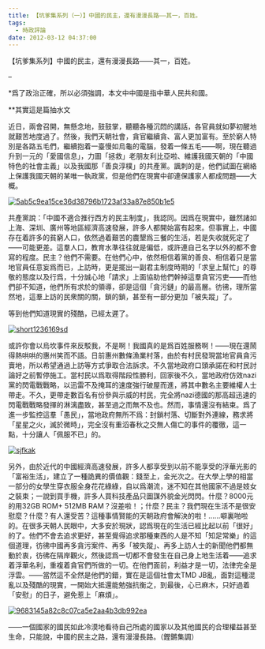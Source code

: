 ```yaml
---
title: 【坑爹集系列（一）】中國的民主，還有漫漫長路——其一，百姓。
tags:
  - 時政評論
date: 2012-03-12 04:37:00
---
```


【坑爹集系列】中國的民主，還有漫漫長路——其一，百姓。

–

*爲了政治正確，所以必須強調，本文中中國是指中華人民共和國。

**其實這是篇抽水文

近日，兩會召開，無懸念地，鼓鼓掌，聽聽各種沉悶的講話，各官員就如夢初醒地就艱苦地度過了。然後，我們天朝社會，貪官繼續貪、富人更加富有。至於窮人特別是各路五毛們，繼續抱着一臺慢如烏龜的電腦，發着一條五毛——啊，現在聽過升到一元的「愛國信息」，力圖「拯救」老朋友利比亞啦、維護我國天朝的「中國特色的社會主義」以及我國那「善良淳樸」的共產黨。諷刺的是，他們試圖在網絡上保護我國天朝的某唯一執政黨，但是他們在現實中卻連保護家人都成問題——大概。

[![](https://lenchan139.files.wordpress.com/2012/03/5ab5c9ea15ce36d38796b1723af33a87e850b1e5.jpg "5ab5c9ea15ce36d38796b1723af33a87e850b1e5")](https://lenchan139.files.wordpress.com/2012/03/5ab5c9ea15ce36d38796b1723af33a87e850b1e5.jpg)

共產黨說：「中國不適合推行西方的民主制度」，我認同。因爲在現實中，雖然諸如上海、深圳、廣州等地區經濟高速發展，許多人都開始富有起來。但事實上，中國存在着許多的貧窮人口，依然過着艱苦的農墾爲三餐的生活，若是失收就死定了——可能更差。這羣人口，教育水準往往就是偏低，或許連自己名字以外的都不會寫的程度。民主？他們不需要。在他們心中，依然相信着黨的善良、相信着只是當地官員任意妄爲而已，上訪時，更是擺出一副君主制度時期的「求皇上幫忙」的尊敬的態度以及行爲，十分誠心地「請求」上面協助他們幹掉這羣貪官污吏——而他們卻不知道，他們所有求於的領導，卻是這個「貪污鏈」的最高層。彷彿，理所當然地，這羣上訪的民衆關的關，鎖的鎖，甚至有一部分更加「被失蹤」了。

等到他們知道現實的殘酷，已經太遲了。

[![](https://lenchan139.files.wordpress.com/2012/03/short1236169sd1.jpg "short1236169sd")](https://lenchan139.files.wordpress.com/2012/03/short1236169sd1.jpg)

或許你會以烏坎事件來反駁我，不是啊！我國真的是爲百姓服務啊！——現在還鬧得熱哄哄的惠州笑而不語。日前惠州數條漁業村落，由於有村民發現當地官員貪污賣地，所以希望通過上訪等方式爭取合法訴求。不久當地政府口頭承諾在和村民討論好之前暫停施工。當村民以爲取得階段性勝利，回家後不久，當地政府仿效nazi黨的閃電戰戰略，以迅雷不及掩耳的速度強行破屋而進，將其中數名主要維權人士帶走。不久，更帶走數百名有份參與示威的村民，完全將nazi德國的那高超迅速的閃電戰戰略發揮的淋漓盡致，甚至過之而無不及也。然而，事情還沒有結束。爲了進一步監控這羣「愚民」，當地政府無所不爲：封鎖村落、切斷對外連線，務求將「星星之火，滅於微時」，完全沒有重滔春秋之交無人傷亡的事件的覆徹，這一點，十分讓人「佩服不已」的。

[![](https://lenchan139.files.wordpress.com/2012/03/sjfkak.gif "sjfkak")](https://lenchan139.files.wordpress.com/2012/03/sjfkak.gif)

另外，由於近代的中國經濟高速發展，許多人都享受到以前不能享受的浮華光影的「富裕生活」，建立了一種詭異的價值觀：錢至上，金光次之。在大學上學的相當一部分的女學生穿衣服全身花花綠綠，自以爲潮流，迷不知在其他國家不過是妓女之裝束；一說到買手機，許多人買科技產品只圖謀外貌金光閃閃。什麼？8000元的用32GB ROM+ 512MB RAM？沒差啦！；什麼？民主？我們現在生活不是很安慰麼？什麼？有人還受苦？這種事情賢能的天朝政府會解決的啦！……噼裏啪啦的。在很多天朝人民眼中，大多安於現狀，認爲現在的生活已經比起以前「很好」的了。他們不會去追求更好，甚至覺得追求那種東西的人是不知「知足常樂」的這個道理，彷彿中國再多貪污案件、再多「被失蹤」、再多上訪人士的新聞他們都無動於衷，彷彿在隔岸觀火，然後認爲一切都不會發生在自己身上地生活着——追求着浮華名利，重複着貪官們所做的一切。在他們面前，利益才是一切，法律完全是浮雲。——當然這不全然是他們的錯，實在是這個社會太TMD JB亂，面對這種混亂以及殘酷的現實，一開始大抵還能勉強抗衡之，到最後，心已麻木，只好過着「安慰」的日子，避免惹上「麻煩」。

[![](https://lenchan139.files.wordpress.com/2012/03/9683145a82c8c07ca5e2aa4b3db992ea.jpg "9683145a82c8c07ca5e2aa4b3db992ea")](https://lenchan139.files.wordpress.com/2012/03/9683145a82c8c07ca5e2aa4b3db992ea.jpg)

——一個國家的國民如此冷漠地看待自己所處的國家以及其他國民的合理權益甚至生命，只能說，中國的民主之路，還有漫漫長路。（鏗鏘集調）